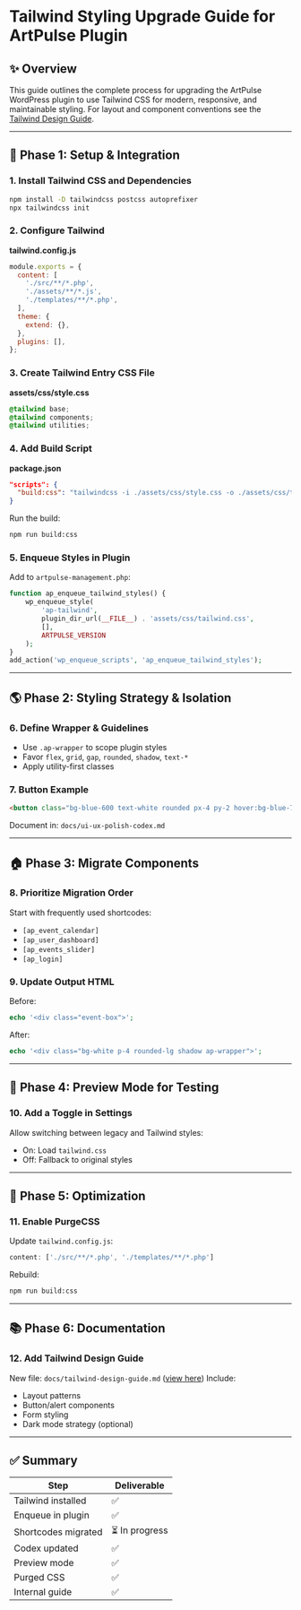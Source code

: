 # Tailwind Styling Upgrade Guide for ArtPulse Plugin

## ✨ Overview
This guide outlines the complete process for upgrading the ArtPulse WordPress plugin to use Tailwind CSS for modern, responsive, and maintainable styling. For layout and component conventions see the [Tailwind Design Guide](tailwind-design-guide.md).

---

## 🔎 Phase 1: Setup & Integration

### 1. Install Tailwind CSS and Dependencies
```bash
npm install -D tailwindcss postcss autoprefixer
npx tailwindcss init
```

### 2. Configure Tailwind
**tailwind.config.js**
```js
module.exports = {
  content: [
    './src/**/*.php',
    './assets/**/*.js',
    './templates/**/*.php',
  ],
  theme: {
    extend: {},
  },
  plugins: [],
};
```

### 3. Create Tailwind Entry CSS File
**assets/css/style.css**
```css
@tailwind base;
@tailwind components;
@tailwind utilities;
```

### 4. Add Build Script
**package.json**
```json
"scripts": {
  "build:css": "tailwindcss -i ./assets/css/style.css -o ./assets/css/tailwind.css --minify"
}
```

Run the build:
```bash
npm run build:css
```

### 5. Enqueue Styles in Plugin
Add to `artpulse-management.php`:
```php
function ap_enqueue_tailwind_styles() {
    wp_enqueue_style(
        'ap-tailwind',
        plugin_dir_url(__FILE__) . 'assets/css/tailwind.css',
        [],
        ARTPULSE_VERSION
    );
}
add_action('wp_enqueue_scripts', 'ap_enqueue_tailwind_styles');
```

---

## 🌎 Phase 2: Styling Strategy & Isolation

### 6. Define Wrapper & Guidelines
- Use `.ap-wrapper` to scope plugin styles
- Favor `flex`, `grid`, `gap`, `rounded`, `shadow`, `text-*`
- Apply utility-first classes

### 7. Button Example
```html
<button class="bg-blue-600 text-white rounded px-4 py-2 hover:bg-blue-700 transition">Submit</button>
```

Document in: `docs/ui-ux-polish-codex.md`

---

## 🏠 Phase 3: Migrate Components

### 8. Prioritize Migration Order
Start with frequently used shortcodes:
- `[ap_event_calendar]`
- `[ap_user_dashboard]`
- `[ap_events_slider]`
- `[ap_login]`

### 9. Update Output HTML
Before:
```php
echo '<div class="event-box">';
```
After:
```php
echo '<div class="bg-white p-4 rounded-lg shadow ap-wrapper">';
```

---

## 🧠 Phase 4: Preview Mode for Testing

### 10. Add a Toggle in Settings
Allow switching between legacy and Tailwind styles:
- On: Load `tailwind.css`
- Off: Fallback to original styles

---

## 🚀 Phase 5: Optimization

### 11. Enable PurgeCSS
Update `tailwind.config.js`:
```js
content: ['./src/**/*.php', './templates/**/*.php']
```
Rebuild:
```bash
npm run build:css
```

---

## 📚 Phase 6: Documentation

### 12. Add Tailwind Design Guide
New file: `docs/tailwind-design-guide.md` ([view here](tailwind-design-guide.md))
Include:
- Layout patterns
- Button/alert components
- Form styling
- Dark mode strategy (optional)

---

## ✅ Summary

| Step | Deliverable |
|------|-------------|
| Tailwind installed | ✅ |
| Enqueue in plugin | ✅ |
| Shortcodes migrated | ⏳ In progress |
| Codex updated | ✅ |
| Preview mode | ✅ |
| Purged CSS | ✅ |
| Internal guide | ✅ |
